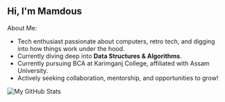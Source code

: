 ## Hi, I'm Mamdous
About Me:
- Tech enthusiast passionate about computers, retro tech, and digging into how things work under the hood.  
- Currently diving deep into **Data Structures & Algorithms**.  
- Currently pursuing BCA at Karimganj College, affiliated with Assam University.
- Actively seeking collaboration, mentorship, and opportunities to grow!
  
![My GitHub Stats](https://github-readme-stats.vercel.app/api?username=Mamdous-usual&theme=nightowl&show_icons=true&count_private=true)
